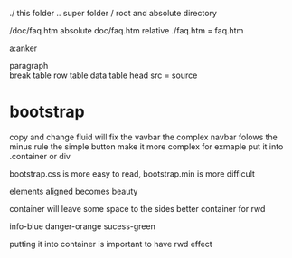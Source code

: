 ./ this folder
.. super folder
/ root and absolute directory

/doc/faq.htm absolute
doc/faq.htm relative
./faq.htm = faq.htm


<a> a:anker
<p> paragraph
<br> break
<TR> table row
<td> table data
<th> table head
src = source

# bootstrap

copy and change
fluid will fix the vavbar 
the complex navbar folows the minus rule
the simple button make it more complex
for exmaple put it into .container or div

bootstrap.css is more easy to read, bootstrap.min is more difficult

elements aligned becomes beauty

container will leave some space to the sides
better container for rwd

info-blue
danger-orange
sucess-green


putting it into container is important to have rwd effect




